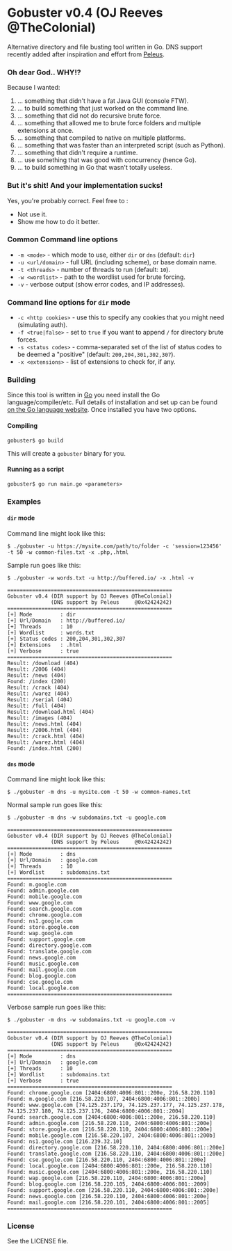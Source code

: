 Gobuster v0.4 (OJ Reeves @TheColonial)
======================================

Alternative directory and file busting tool written in Go. DNS support recently added after inspiration and effort from [Peleus](https://twitter.com/0x42424242).

### Oh dear God.. WHY!?

Because I wanted:

1. ... something that didn't have a fat Java GUI (console FTW).
1. ... to build something that just worked on the command line.
1. ... something that did not do recursive brute force.
1. ... something that allowed me to brute force folders and multiple extensions at once.
1. ... something that compiled to native on multiple platforms.
1. ... something that was faster than an interpreted script (such as Python).
1. ... something that didn't require a runtime.
1. ... use something that was good with concurrency (hence Go).
1. ... to build something in Go that wasn't totally useless.

### But it's shit! And your implementation sucks!

Yes, you're probably correct. Feel free to :

* Not use it.
* Show me how to do it better.

### Common Command line options

* `-m <mode>`       - which mode to use, either `dir` or `dns` (default: `dir`)
* `-u <url/domain>` - full URL (including scheme), or base domain name.
* `-t <threads>`    - number of threads to run (default: `10`).
* `-w <wordlist>`   - path to the wordlist used for brute forcing.
* `-v`              - verbose output (show error codes, and IP addresses).

### Command line options for `dir` mode

* `-c <http cookies>` - use this to specify any cookies that you might need (simulating auth).
* `-f <true|false>`   - set to `true` if you want to append `/` for directory brute forces.
* `-s <status codes>` - comma-separated set of the list of status codes to be deemed a "positive" (default: `200,204,301,302,307`).
* `-x <extensions>`   - list of extensions to check for, if any.

### Building

Since this tool is written in [Go](https://golang.org/) you need install the Go language/compiler/etc. Full details of installation and set up can be found [on the Go language website](https://golang.org/doc/install). Once installed you have two options.

#### Compiling
```
gobuster$ go build
```
This will create a `gobuster` binary for you.
#### Running as a script
```
gobuster$ go run main.go <parameters>
```

### Examples

#### `dir` mode

Command line might look like this:
```
$ ./gobuster -u https://mysite.com/path/to/folder -c 'session=123456' -t 50 -w common-files.txt -x .php,.html
```
Sample run goes like this:
```
$ ./gobuster -w words.txt -u http://buffered.io/ -x .html -v

=====================================================
Gobuster v0.4 (DIR support by OJ Reeves @TheColonial)
              (DNS support by Peleus     @0x42424242)
=====================================================
[+] Mode         : dir
[+] Url/Domain   : http://buffered.io/
[+] Threads      : 10
[+] Wordlist     : words.txt
[+] Status codes : 200,204,301,302,307
[+] Extensions   : .html
[+] Verbose      : true
=====================================================
Result: /download (404)
Result: /2006 (404)
Result: /news (404)
Found: /index (200)
Result: /crack (404)
Result: /warez (404)
Result: /serial (404)
Result: /full (404)
Result: /download.html (404)
Result: /images (404)
Result: /news.html (404)
Result: /2006.html (404)
Result: /crack.html (404)
Result: /warez.html (404)
Found: /index.html (200)
```

#### `dns` mode

Command line might look like this:
```
$ ./gobuster -m dns -u mysite.com -t 50 -w common-names.txt
```
Normal sample run goes like this:
```
$ ./gobuster -m dns -w subdomains.txt -u google.com

=====================================================
Gobuster v0.4 (DIR support by OJ Reeves @TheColonial)
              (DNS support by Peleus     @0x42424242)
=====================================================
[+] Mode         : dns
[+] Url/Domain   : google.com
[+] Threads      : 10
[+] Wordlist     : subdomains.txt
=====================================================
Found: m.google.com
Found: admin.google.com
Found: mobile.google.com
Found: www.google.com
Found: search.google.com
Found: chrome.google.com
Found: ns1.google.com
Found: store.google.com
Found: wap.google.com
Found: support.google.com
Found: directory.google.com
Found: translate.google.com
Found: news.google.com
Found: music.google.com
Found: mail.google.com
Found: blog.google.com
Found: cse.google.com
Found: local.google.com
=====================================================
```
Verbose sample run goes like this:
```
$ ./gobuster -m dns -w subdomains.txt -u google.com -v

=====================================================
Gobuster v0.4 (DIR support by OJ Reeves @TheColonial)
              (DNS support by Peleus     @0x42424242)
=====================================================
[+] Mode         : dns
[+] Url/Domain   : google.com
[+] Threads      : 10
[+] Wordlist     : subdomains.txt
[+] Verbose      : true
=====================================================
Found: chrome.google.com [2404:6800:4006:801::200e, 216.58.220.110]
Found: m.google.com [216.58.220.107, 2404:6800:4006:801::200b]
Found: www.google.com [74.125.237.179, 74.125.237.177, 74.125.237.178, 74.125.237.180, 74.125.237.176, 2404:6800:4006:801::2004]
Found: search.google.com [2404:6800:4006:801::200e, 216.58.220.110]
Found: admin.google.com [216.58.220.110, 2404:6800:4006:801::200e]
Found: store.google.com [216.58.220.110, 2404:6800:4006:801::200e]
Found: mobile.google.com [216.58.220.107, 2404:6800:4006:801::200b]
Found: ns1.google.com [216.239.32.10]
Found: directory.google.com [216.58.220.110, 2404:6800:4006:801::200e]
Found: translate.google.com [216.58.220.110, 2404:6800:4006:801::200e]
Found: cse.google.com [216.58.220.110, 2404:6800:4006:801::200e]
Found: local.google.com [2404:6800:4006:801::200e, 216.58.220.110]
Found: music.google.com [2404:6800:4006:801::200e, 216.58.220.110]
Found: wap.google.com [216.58.220.110, 2404:6800:4006:801::200e]
Found: blog.google.com [216.58.220.105, 2404:6800:4006:801::2009]
Found: support.google.com [216.58.220.110, 2404:6800:4006:801::200e]
Found: news.google.com [216.58.220.110, 2404:6800:4006:801::200e]
Found: mail.google.com [216.58.220.101, 2404:6800:4006:801::2005]
=====================================================
```

### License

See the LICENSE file.
